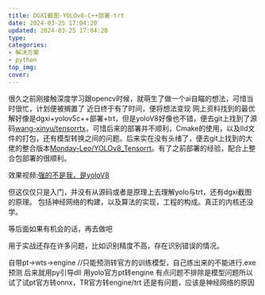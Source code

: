 ```yaml
---
title: DGXI截图-YOLOv8-C++部署-trt
date: 2024-03-25 17:04:20
updated: 2024-03-25 17:04:20
type:
categories:
- 解决方案
- python
top_img:
cover: 
---
```

很久之前刚接触深度学习跟opencv时候，就萌生了做一个ai自瞄的想法，可惜当时很忙，计划便被搁置了
近日终于有了时间，便将想法变现
网上资料找到的最优解好像是dgxi+yolov5c++部署+trt，但是yoloV8好像也不错，便去git上找到了源码[wang-xinyu/tensorrtx](https://github.com/wang-xinyu/tensorrtx)，可惜后来的部署并不顺利，Cmake的使用，以及lld文件的打包，还有模型转换之间的问题。后来实在没有头绪了，便去git上找到的大佬的整合版本[Monday-Leo/YOLOv8_Tensorrt](https://github.com/Monday-Leo/YOLOv8_Tensorrt)。有了之前部署的经验，配合上整合包部署的很顺利。

效果视频:[强的不是我，是yoloV8](https://www.bilibili.com/video/BV1ux421Q7un)



但这仅仅只是入门，并没有从源码或者是原理上去理解yolo与trt，还有dgxi截图的原理。
包括神经网络的构建，以及算法的实现，工程的构成。真正的内核还没学。

等后面如果有机会的话，再去做吧




用于实战还存在许多问题，比如识别精度不高，存在识别错误的情况。

自带pt->wts->engine //只能预测转官方的训练模型，自己练出来的不能进行.exe预测
后来就用py引导dll
用yolo官方pt转engine 有点问题不排除是模型问题所以 试了试pt官方转onnx，TR官方转engine/trt  还是有问题，应该是神经网络的原因
